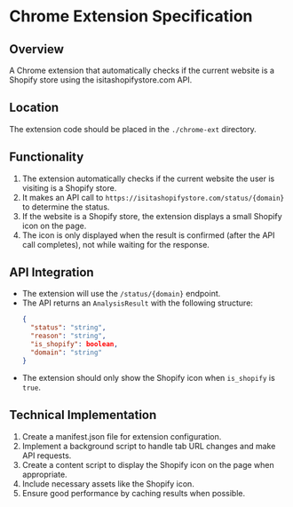 # Chrome Extension Specification

## Overview
A Chrome extension that automatically checks if the current website is a Shopify store using the isitashopifystore.com API.

## Location
The extension code should be placed in the `./chrome-ext` directory.

## Functionality
1. The extension automatically checks if the current website the user is visiting is a Shopify store.
2. It makes an API call to `https://isitashopifystore.com/status/{domain}` to determine the status.
3. If the website is a Shopify store, the extension displays a small Shopify icon on the page.
4. The icon is only displayed when the result is confirmed (after the API call completes), not while waiting for the response.

## API Integration
- The extension will use the `/status/{domain}` endpoint.
- The API returns an `AnalysisResult` with the following structure:
  ```json
  {
    "status": "string",
    "reason": "string",
    "is_shopify": boolean,
    "domain": "string"
  }
  ```
- The extension should only show the Shopify icon when `is_shopify` is `true`.

## Technical Implementation
1. Create a manifest.json file for extension configuration.
2. Implement a background script to handle tab URL changes and make API requests.
3. Create a content script to display the Shopify icon on the page when appropriate.
4. Include necessary assets like the Shopify icon.
5. Ensure good performance by caching results when possible. 